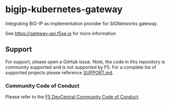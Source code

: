 # bigip-kubernetes-gateway

Integrating BIG-IP as implementation provider for SIGNetworks gateway.

See https://gateway-api.f5se.io for more information

## Support

For support, please open a GitHub issue. Note, the code in this repository is community supported and is not supported by F5. For a complete list of supported projects please reference [SUPPORT.md](./docs/SUPPORT.md).

### Community Code of Conduct
Please refer to the [F5 DevCentral Community Code of Conduct](./docs/code_of_conduct.md).
